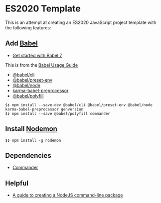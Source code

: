 # ES2020 Template

This is an attempt at creating an ES2020 JavaScript project template
with the following features:

## Add [Babel](https://babeljs.io/setup)

* [Get started with Babel 7](https://www.creativebloq.com/how-to/get-started-with-babel-7)

This is from the [Babel Usage Guide](https://babeljs.io/docs/en/usage)

* [@babel/cli]()
* [@babel/preset-env](https://babeljs.io/docs/en/babel-preset-env)
* [@babel/node](https://babeljs.io/docs/en/babel-node)
* [karma-babel-preprocessor](https://github.com/babel/karma-babel-preprocessor)
* [@babel/polyfill]()

```
$❯ npm install --save-dev @babel/cli @babel/preset-env @babel/node karma-babel-preprocessor genversion
$❯ npm install --save @babel/polyfill commander
```

## Install [Nodemon](https://www.npmjs.com/package/nodemon)

```
$❯ npm install -g nodemon
```

## Dependencies

* [Commander](https://github.com/tj/commander.js)

## Helpful

* [A guide to creating a NodeJS command-line package](https://medium.com/netscape/a-guide-to-create-a-nodejs-command-line-package-c2166ad0452e)

